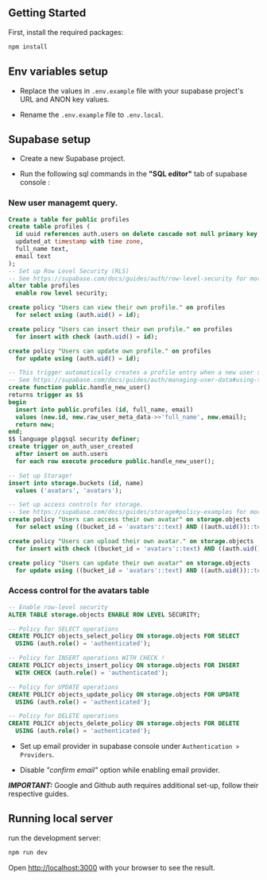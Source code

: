 ## Getting Started

First, install the required packages:

```bash
npm install
```

## Env variables setup

- Replace the values in `.env.example` file with your supabase project's URL and ANON key values.

- Rename the `.env.example` file to `.env.local`.

## Supabase setup

- Create a new Supabase project.

- Run the following sql commands in the **"SQL editor"** tab of supabase console :

### New user managemt query.

```sql
Create a table for public profiles
create table profiles (
  id uuid references auth.users on delete cascade not null primary key,
  updated_at timestamp with time zone,
  full_name text,
  email text
);
-- Set up Row Level Security (RLS)
-- See https://supabase.com/docs/guides/auth/row-level-security for more details.
alter table profiles
  enable row level security;

create policy "Users can view their own profile." on profiles
  for select using (auth.uid() = id);

create policy "Users can insert their own profile." on profiles
  for insert with check (auth.uid() = id);

create policy "Users can update own profile." on profiles
  for update using (auth.uid() = id);

-- This trigger automatically creates a profile entry when a new user signs up via Supabase Auth.
-- See https://supabase.com/docs/guides/auth/managing-user-data#using-triggers for more details.
create function public.handle_new_user()
returns trigger as $$
begin
  insert into public.profiles (id, full_name, email)
  values (new.id, new.raw_user_meta_data->>'full_name', new.email);
  return new;
end;
$$ language plpgsql security definer;
create trigger on_auth_user_created
  after insert on auth.users
  for each row execute procedure public.handle_new_user();

-- Set up Storage!
insert into storage.buckets (id, name)
  values ('avatars', 'avatars');

-- Set up access controls for storage.
-- See https://supabase.com/docs/guides/storage#policy-examples for more details.
create policy "Users can access their own avatar" on storage.objects
  for select using ((bucket_id = 'avatars'::text) AND ((auth.uid())::text = (storage.foldername(name))[1]));

create policy "Users can upload their own avatar." on storage.objects
  for insert with check ((bucket_id = 'avatars'::text) AND ((auth.uid())::text = (storage.foldername(name))[1]));

create policy "Users can update their own avatar" on storage.objects
  for update using ((bucket_id = 'avatars'::text) AND ((auth.uid())::text = (storage.foldername(name))[1]));
```

### Access control for the avatars table

```sql
-- Enable row-level security
ALTER TABLE storage.objects ENABLE ROW LEVEL SECURITY;

-- Policy for SELECT operations
CREATE POLICY objects_select_policy ON storage.objects FOR SELECT
  USING (auth.role() = 'authenticated');

-- Policy for INSERT operations WITH CHECK !
CREATE POLICY objects_insert_policy ON storage.objects FOR INSERT
  WITH CHECK (auth.role() = 'authenticated');

-- Policy for UPDATE operations
CREATE POLICY objects_update_policy ON storage.objects FOR UPDATE
  USING (auth.role() = 'authenticated');

-- Policy for DELETE operations
CREATE POLICY objects_delete_policy ON storage.objects FOR DELETE
  USING (auth.role() = 'authenticated');
```

- Set up email provider in supabase console under `Authentication > Providers`.

- Disable _"confirm email"_ option while enabling email provider.

**_IMPORTANT:_** Google and Github auth requires additional set-up, follow their respective guides.

## Running local server

run the development server:

```bash
npm run dev
```

Open [http://localhost:3000](http://localhost:3000) with your browser to see the result.
